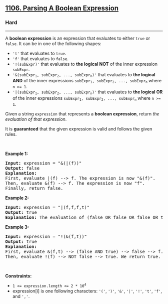 <h2><a href="https://leetcode.com/problems/parsing-a-boolean-expression/">1106. Parsing A Boolean Expression</a></h2><h3>Hard</h3><hr><p>A <strong>boolean expression</strong> is an expression that evaluates to either <code>true</code> or <code>false</code>. It can be in one of the following shapes:</p>

<ul>
	<li><code>&#39;t&#39;</code> that evaluates to <code>true</code>.</li>
	<li><code>&#39;f&#39;</code> that evaluates to <code>false</code>.</li>
	<li><code>&#39;!(subExpr)&#39;</code> that evaluates to <strong>the logical NOT</strong> of the inner expression <code>subExpr</code>.</li>
	<li><code>&#39;&amp;(subExpr<sub>1</sub>, subExpr<sub>2</sub>, ..., subExpr<sub>n</sub>)&#39;</code> that evaluates to <strong>the logical AND</strong> of the inner expressions <code>subExpr<sub>1</sub>, subExpr<sub>2</sub>, ..., subExpr<sub>n</sub></code> where <code>n &gt;= 1</code>.</li>
	<li><code>&#39;|(subExpr<sub>1</sub>, subExpr<sub>2</sub>, ..., subExpr<sub>n</sub>)&#39;</code> that evaluates to <strong>the logical OR</strong> of the inner expressions <code>subExpr<sub>1</sub>, subExpr<sub>2</sub>, ..., subExpr<sub>n</sub></code> where <code>n &gt;= 1</code>.</li>
</ul>

<p>Given a string <code>expression</code> that represents a <strong>boolean expression</strong>, return <em>the evaluation of that expression</em>.</p>

<p>It is <strong>guaranteed</strong> that the given expression is valid and follows the given rules.</p>

<p>&nbsp;</p>
<p><strong class="example">Example 1:</strong></p>

<pre>
<strong>Input:</strong> expression = &quot;&amp;(|(f))&quot;
<strong>Output:</strong> false
<strong>Explanation:</strong> 
First, evaluate |(f) --&gt; f. The expression is now &quot;&amp;(f)&quot;.
Then, evaluate &amp;(f) --&gt; f. The expression is now &quot;f&quot;.
Finally, return false.
</pre>

<p><strong class="example">Example 2:</strong></p>

<pre>
<strong>Input:</strong> expression = &quot;|(f,f,f,t)&quot;
<strong>Output:</strong> true
<strong>Explanation:</strong> The evaluation of (false OR false OR false OR true) is true.
</pre>

<p><strong class="example">Example 3:</strong></p>

<pre>
<strong>Input:</strong> expression = &quot;!(&amp;(f,t))&quot;
<strong>Output:</strong> true
<strong>Explanation:</strong> 
First, evaluate &amp;(f,t) --&gt; (false AND true) --&gt; false --&gt; f. The expression is now &quot;!(f)&quot;.
Then, evaluate !(f) --&gt; NOT false --&gt; true. We return true.
</pre>

<p>&nbsp;</p>
<p><strong>Constraints:</strong></p>

<ul>
	<li><code>1 &lt;= expression.length &lt;= 2 * 10<sup>4</sup></code></li>
	<li>expression[i] is one following characters: <code>&#39;(&#39;</code>, <code>&#39;)&#39;</code>, <code>&#39;&amp;&#39;</code>, <code>&#39;|&#39;</code>, <code>&#39;!&#39;</code>, <code>&#39;t&#39;</code>, <code>&#39;f&#39;</code>, and <code>&#39;,&#39;</code>.</li>
</ul>
